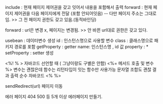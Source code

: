 <p>include : 현재 페이지 제어권을 갖고 잇어서 내용을 포함해서 출력
forward : 현재 페이지 제어권을 다음 페이지에게 전달 (포함 안되어잇음) -- 다만 페이지 주소는 그대로임. &gt;&gt; 그 전 페이지 권한도 갖고 있음.(동적바인딩)</p>
<p>forward : url은 변경 x, 페이지는 변경됨. &gt;&gt; 안 바뀐 url대로 권한은 갖고 있다.</p>
<p>usebean : 데이터변수 생성
    id : 인스턴스명으로 사용할 변수
    class : 클래스명으로 패키지 경로를 포함
getProperty :  getter
    name: 인스턴스명 , id 값
    property : *
setProperty : setter 생성</p>
<p>&lt;%! % &gt; 자바코드 선언할 때 ( 그냥이랑도 구별은 안함)
&lt;%= 메서드 호출 및 변수 %&gt; 
    변수는 괜찮은데 함수는 리턴타입이 잇는 함수만 사용가능
    문자열 조합도 괜찮 
    결과 출력
순수 자바코드
&lt;% %&gt; </p>
<p>sendRedirect(url) 페이지 이동</p>
<p>에러 페이지 404 500 등 5개 이상 에러페이지 만들기.</p>